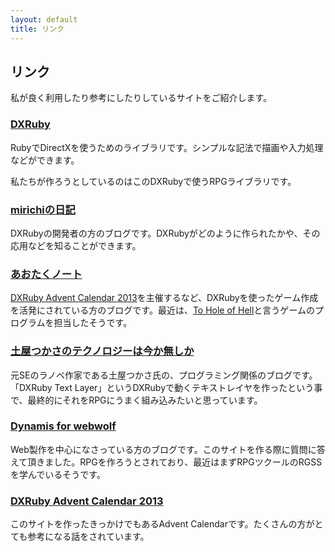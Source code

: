 ```yaml
---
layout: default
title: リンク
---
```


リンク
------

私が良く利用したり参考にしたりしているサイトをご紹介します。

### [DXRuby](http://dxruby.sourceforge.jp/)

RubyでDirectXを使うためのライブラリです。シンプルな記法で描画や入力処理などができます。

私たちが作ろうとしているのはこのDXRubyで使うRPGライブラリです。

### [mirichiの日記](http://d.hatena.ne.jp/mirichi/)

DXRubyの開発者の方のブログです。DXRubyがどのように作られたかや、その応用などを知ることができます。

### [あおたくノート](http://blog.aotak.me/)

[DXRuby Advent Calendar 2013](http://atnd.org/events/45135)を主催するなど、DXRubyを使ったゲーム作成を活発にされている方のブログです。最近は、[To Hole of Hell](http://sogetsudo-ant.eek.jp/thh/)と言うゲームのプログラムを担当したそうです。

### [土屋つかさのテクノロジーは今か無しか](http://d.hatena.ne.jp/t_tutiya/)

元SEのラノベ作家である土屋つかさ氏の、プログラミング関係のブログです。「DXRuby Text Layer」というDXRubyで動くテキストレイヤを作ったという事で、最終的にそれをRPGにうまく組み込みたいと思っています。

### [Dynamis for webwolf](http://webwolf.jp/dynamis/)

Web製作を中心になさっている方のブログです。このサイトを作る際に質問に答えて頂きました。RPGを作ろうとされており、最近はまずRPGツクールのRGSSを学んでいるそうです。

### [DXRuby Advent Calendar 2013](http://atnd.org/events/45135)

このサイトを作ったきっかけでもあるAdvent Calendarです。たくさんの方がとても参考になる話をされています。
